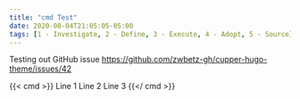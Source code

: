 ```yaml
---
title: "cmd Test"
date: 2020-08-04T21:05:05-05:00
tags: [1 - Investigate, 2 - Define, 3 - Execute, 4 - Adopt, 5 - Source]
---
```


Testing out GitHub issue https://github.com/zwbetz-gh/cupper-hugo-theme/issues/42

{{< cmd >}}
Line 1
Line 2
Line 3
{{</ cmd >}}
